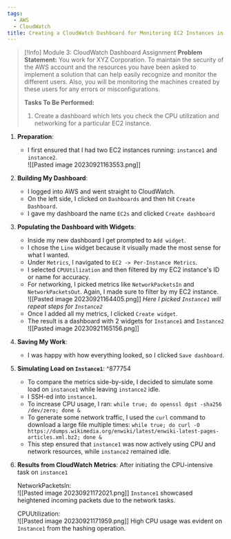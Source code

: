 ```yaml
---
tags:
  - AWS
  - CloudWatch
title: Creating a CloudWatch Dashboard for Monitoring EC2 Instances in AWS
---
```

<!--
**Leveraging AWS CloudWatch for Enhanced Monitoring!** In my latest endeavor, I focused on creating a custom CloudWatch dashboard to monitor EC2 instances. The task involved tracking CPU utilization and networking metrics for specific instances. By simulating load on one instance and observing the real-time metrics, I honed my skills in performance monitoring and operational management within AWS. This assignment not only enhanced my technical acumen but also underlined the importance of proactive monitoring in cloud infrastructure.
-->
 
> [!Info] Module 3: CloudWatch Dashboard Assignment
> **Problem Statement:** 
> You work for XYZ Corporation. To maintain the security of the AWS account and the resources you have been asked to implement a solution that can help easily recognize and monitor the different users. Also, you will be monitoring the machines created by these users for any errors or misconfigurations. 
> 
> **Tasks To Be Performed:** 
> 1. Create a dashboard which lets you check the CPU utilization and networking for a particular EC2 instance.

1. **Preparation**:
    - I first ensured that I had two EC2 instances running: `instance1` and `instance2`.
      <br>![[Pasted image 20230921163553.png]]

2. **Building My Dashboard**:
    - I logged into AWS and went straight to CloudWatch.
    - On the left side, I clicked on `Dashboards` and then hit `Create Dashboard`.
    - I gave my dashboard the name `EC2s` and clicked `Create dashboard`
      
3. **Populating the Dashboard with Widgets**:
    - Inside my new dashboard I get prompted to `Add widget`.
    - I chose the `Line` widget because it visually made the most sense for what I wanted.
    - Under `Metrics`, I navigated to `EC2 -> Per-Instance Metrics`.
    - I selected `CPUUtilization` and then filtered by my EC2 instance's ID or name for accuracy.
    - For networking, I picked metrics like `NetworkPacketsIn` and `NetworkPacketsOut`. Again, I made sure to filter by my EC2 instance.
      <br>![[Pasted image 20230921164405.png]]
      *Here I picked `Instance1` will repeat steps for `Instance2`*
   - Once I added all my metrics, I clicked `Create widget`.
   - The result is a dashboard with 2 widgets for `Instance1` and `Instance2`
     <br>![[Pasted image 20230921165156.png]]
      
4. **Saving My Work**:
    - I was happy with how everything looked, so I clicked `Save dashboard`. 

5. **Simulating Load on `Instance1`**: ^877754
    - To compare the metrics side-by-side, I decided to simulate some load on `instance1` while leaving `instance2` idle.
    - I SSH-ed into `instance1`.
    - To increase CPU usage, I ran: `while true; do openssl dgst -sha256 /dev/zero; done &`
    - To generate some network traffic, I used the `curl` command to download a large file multiple times: 
      `while true; do curl -O https://dumps.wikimedia.org/enwiki/latest/enwiki-latest-pages-articles.xml.bz2; done &`
    - This step ensured that `instance1` was now actively using CPU and network resources, while `instance2` remained idle.

6. **Results from CloudWatch Metrics**:
   After initiating the CPU-intensive task on `instance1`
   
   NetworkPacketsIn:
   <br>![[Pasted image 20230921172021.png]]
   `Instance1` showcased heightened incoming packets due to the network tasks.

   CPUUtilization:
   <br>![[Pasted image 20230921171959.png]]
   High CPU usage was evident on `Instance1` from the hashing operation.
 